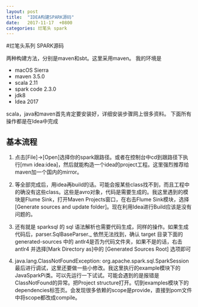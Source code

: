 ```yaml
---
layout: post
title:  "IDEA构建SPARK源码"
date:   2017-11-17  +0800
categories: 烂笔头 spark
---
```


#烂笔头系列 SPARK源码

两种构建方法，分别是maven和sbt。这里采用maven。
我的环境是
 
- macOS Sierra
- maven 3.5.0
- scala 2.11
- spark code 2.3.0
- jdk8
- Idea 2017

scala，java和maven首先肯定要安装好，详细安装步骤网上很多资料。
下面所有操作都是在Idea中完成

## 基本流程
 1. 点击[File]->[Open]选择你的spark跟路径。或者在控制台中cd到跟路径下执行[mvn idea:idea]，然后就能构造一个idea的project工程。这里强烈推荐给maven加一个国内的mirror。
 2. 等全部完成后，用idea再build的话。可能会报某些class找不到，而且工程中的确没有这些class。这些是avro对象，代码是需要生成的。我这里遇到的模块是Flume Sink，打开Maven Projects窗口，在右击Flume Sink模块，选择[Generate sources and update folder]。现在利用Idea进行Build应该是没有问题的。
 3. 还有就是 sparksql 的 sql 语法解析也需要代码生成，同样的操作。如果生成代码后，parser.SqlBaseParser._ 依然无法找到，确认 target 目录下面的generated-sources 中的 antlr4是否为代码文件夹，如果不是的话，右击 antlr4 并选择[Mark Directory as]中的 [Generated Sources Root] 选项即可
 
 4. java.lang.ClassNotFoundException: org.apache.spark.sql.SparkSession
最后进行调试，这里还要做一些小修改。我这里执行的example模块下的JavaSparkPi类。可以先运行一下试试。可能会遇到的是报错是ClassNotFound的异常。把Project structure打开。切到examples模块下的dependencies标签页。会发现很多依赖的scope是provide，直接到pom文件中将scope都改成compile。
